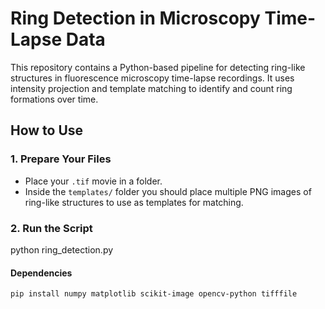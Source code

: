 # Ring Detection in Microscopy Time-Lapse Data

This repository contains a Python-based pipeline for detecting ring-like structures in fluorescence microscopy time-lapse recordings. It uses intensity projection and template matching to identify and count ring formations over time.

## How to Use

### 1. Prepare Your Files
- Place your `.tif` movie in a folder.
- Inside the `templates/` folder you should place multiple PNG images of ring-like structures to use as templates for matching.

### 2. Run the Script
python ring_detection.py

#### Dependencies
`pip install numpy matplotlib scikit-image opencv-python tifffile`
